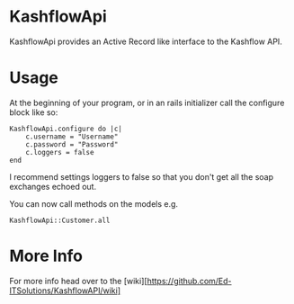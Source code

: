 # KashflowApi

KashflowApi provides an Active Record like interface to the Kashflow API.

# Usage

At the beginning of your program, or in an rails initializer call the configure block like so:

    KashflowApi.configure do |c|
        c.username = "Username"
		c.password = "Password"
		c.loggers = false
	end
	
I recommend settings loggers to false so that you don't get all the soap exchanges echoed out.

You can now call methods on the models e.g.

	KashflowApi::Customer.all

# More Info

For more info head over to the [wiki][https://github.com/Ed-ITSolutions/KashflowAPI/wiki]